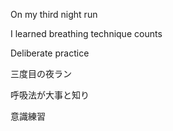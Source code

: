 On my third night run

I learned breathing technique counts

Deliberate practice


三度目の夜ラン

呼吸法が大事と知り

意識練習